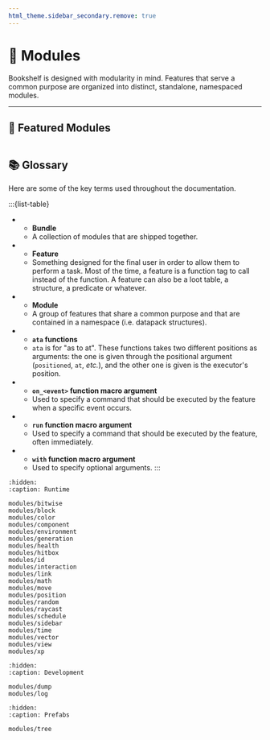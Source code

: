 ```yaml
---
html_theme.sidebar_secondary.remove: true
---
```


# 🧩 Modules

Bookshelf is designed with modularity in mind. Features that serve a common purpose are organized into distinct, standalone, namespaced modules.

---

## 🌟 Featured Modules

```{include} _templates/featured-modules.md
```

## 📚 Glossary

Here are some of the key terms used throughout the documentation.

:::{list-table}
*   - **Bundle**
    - A collection of modules that are shipped together.
*   - **Feature**
    - Something designed for the final user in order to allow them to perform a task. Most of the time, a feature is a function tag to call instead of the function. A feature can also be a loot table, a structure, a predicate or whatever.
*   - **Module**
    - A group of features that share a common purpose and that are contained in a namespace (i.e. datapack structures).
*   - **`ata` functions**
    - `ata` is for "as to at". These functions takes two different positions as arguments: the one is given through the positional argument (`positioned`, `at`, _etc._), and the other one is given is the executor's position.
*   - **`on_<event>` function macro argument**
    - Used to specify a command that should be executed by the feature when a specific event occurs.
*   - **`run` function macro argument**
    - Used to specify a command that should be executed by the feature, often immediately.
*   - **`with` function macro argument**
    - Used to specify optional arguments.
:::


```{toctree}
:hidden:
:caption: Runtime

modules/bitwise
modules/block
modules/color
modules/component
modules/environment
modules/generation
modules/health
modules/hitbox
modules/id
modules/interaction
modules/link
modules/math
modules/move
modules/position
modules/random
modules/raycast
modules/schedule
modules/sidebar
modules/time
modules/vector
modules/view
modules/xp
```

```{toctree}
:hidden:
:caption: Development

modules/dump
modules/log
```

```{toctree}
:hidden:
:caption: Prefabs

modules/tree
```
